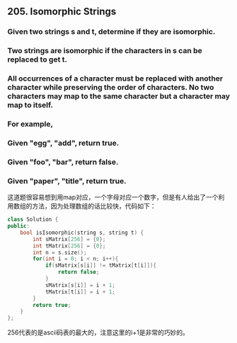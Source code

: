 ## 205. Isomorphic Strings ##
### Given two strings s and t, determine if they are isomorphic.

### Two strings are isomorphic if the characters in s can be replaced to get t.

### All occurrences of a character must be replaced with another character while preserving the order of characters. No two characters may map to the same character but a character may map to itself.

### For example,
### Given "egg", "add", return true.

### Given "foo", "bar", return false.

### Given "paper", "title", return true. ###
这道题很容易想到用map对应，一个字母对应一个数字，但是有人给出了一个利用数组的方法，因为处理数组的话比较快，代码如下：
```cpp
class Solution {
public:
    bool isIsomorphic(string s, string t) {
        int sMatrix[256] = {0};
        int tMatrix[256] = {0};
        int n = s.size();
        for(int i = 0; i < n; i++){
            if(sMatrix[s[i]] != tMatrix[t[i]]){
                return false;
            }
            sMatrix[s[i]] = i + 1;
            tMatrix[t[i]] = i + 1;
        }
        return true;
    }
};
```
256代表的是ascii码表的最大的，注意这里的i+1是非常的巧妙的。